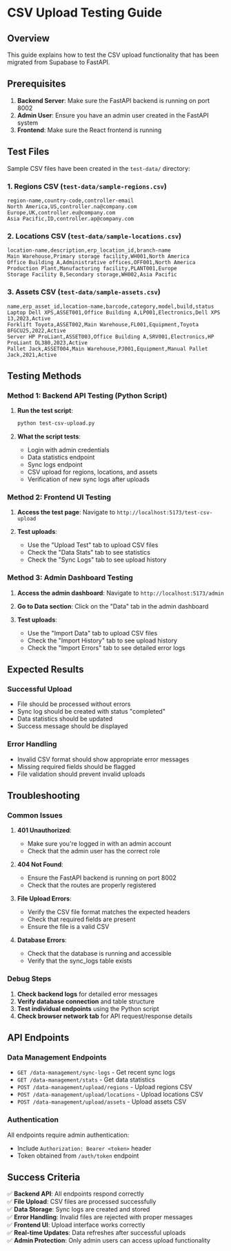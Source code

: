 # CSV Upload Testing Guide

## Overview
This guide explains how to test the CSV upload functionality that has been migrated from Supabase to FastAPI.

## Prerequisites

1. **Backend Server**: Make sure the FastAPI backend is running on port 8002
2. **Admin User**: Ensure you have an admin user created in the FastAPI system
3. **Frontend**: Make sure the React frontend is running

## Test Files

Sample CSV files have been created in the `test-data/` directory:

### 1. Regions CSV (`test-data/sample-regions.csv`)
```csv
region-name,country-code,controller-email
North America,US,controller.na@company.com
Europe,UK,controller.eu@company.com
Asia Pacific,ID,controller.ap@company.com
```

### 2. Locations CSV (`test-data/sample-locations.csv`)
```csv
location-name,description,erp_location_id,branch-name
Main Warehouse,Primary storage facility,WH001,North America
Office Building A,Administrative offices,OFF001,North America
Production Plant,Manufacturing facility,PLANT001,Europe
Storage Facility B,Secondary storage,WH002,Asia Pacific
```

### 3. Assets CSV (`test-data/sample-assets.csv`)
```csv
name,erp_asset_id,location-name,barcode,category,model,build,status
Laptop Dell XPS,ASSET001,Office Building A,LP001,Electronics,Dell XPS 13,2023,Active
Forklift Toyota,ASSET002,Main Warehouse,FL001,Equipment,Toyota 8FGCU25,2022,Active
Server HP ProLiant,ASSET003,Office Building A,SRV001,Electronics,HP ProLiant DL380,2023,Active
Pallet Jack,ASSET004,Main Warehouse,PJ001,Equipment,Manual Pallet Jack,2021,Active
```

## Testing Methods

### Method 1: Backend API Testing (Python Script)

1. **Run the test script**:
   ```bash
   python test-csv-upload.py
   ```

2. **What the script tests**:
   - Login with admin credentials
   - Data statistics endpoint
   - Sync logs endpoint
   - CSV upload for regions, locations, and assets
   - Verification of new sync logs after uploads

### Method 2: Frontend UI Testing

1. **Access the test page**:
   Navigate to `http://localhost:5173/test-csv-upload`

2. **Test uploads**:
   - Use the "Upload Test" tab to upload CSV files
   - Check the "Data Stats" tab to see statistics
   - Check the "Sync Logs" tab to see upload history

### Method 3: Admin Dashboard Testing

1. **Access the admin dashboard**:
   Navigate to `http://localhost:5173/admin`

2. **Go to Data section**:
   Click on the "Data" tab in the admin dashboard

3. **Test uploads**:
   - Use the "Import Data" tab to upload CSV files
   - Check the "Import History" tab to see upload history
   - Check the "Import Errors" tab to see detailed error logs

## Expected Results

### Successful Upload
- File should be processed without errors
- Sync log should be created with status "completed"
- Data statistics should be updated
- Success message should be displayed

### Error Handling
- Invalid CSV format should show appropriate error messages
- Missing required fields should be flagged
- File validation should prevent invalid uploads

## Troubleshooting

### Common Issues

1. **401 Unauthorized**:
   - Make sure you're logged in with an admin account
   - Check that the admin user has the correct role

2. **404 Not Found**:
   - Ensure the FastAPI backend is running on port 8002
   - Check that the routes are properly registered

3. **File Upload Errors**:
   - Verify the CSV file format matches the expected headers
   - Check that required fields are present
   - Ensure the file is a valid CSV

4. **Database Errors**:
   - Check that the database is running and accessible
   - Verify that the sync_logs table exists

### Debug Steps

1. **Check backend logs** for detailed error messages
2. **Verify database connection** and table structure
3. **Test individual endpoints** using the Python script
4. **Check browser network tab** for API request/response details

## API Endpoints

### Data Management Endpoints

- `GET /data-management/sync-logs` - Get recent sync logs
- `GET /data-management/stats` - Get data statistics
- `POST /data-management/upload/regions` - Upload regions CSV
- `POST /data-management/upload/locations` - Upload locations CSV
- `POST /data-management/upload/assets` - Upload assets CSV

### Authentication

All endpoints require admin authentication:
- Include `Authorization: Bearer <token>` header
- Token obtained from `/auth/token` endpoint

## Success Criteria

✅ **Backend API**: All endpoints respond correctly  
✅ **File Upload**: CSV files are processed successfully  
✅ **Data Storage**: Sync logs are created and stored  
✅ **Error Handling**: Invalid files are rejected with proper messages  
✅ **Frontend UI**: Upload interface works correctly  
✅ **Real-time Updates**: Data refreshes after successful uploads  
✅ **Admin Protection**: Only admin users can access upload functionality 